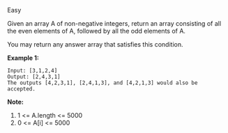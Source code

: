 Easy

Given an array A of non-negative integers, return an array consisting of all the even elements of A, followed by all the odd elements of A.

You may return any answer array that satisfies this condition.

 

**Example 1:**
```
Input: [3,1,2,4]
Output: [2,4,3,1]
The outputs [4,2,3,1], [2,4,1,3], and [4,2,1,3] would also be accepted.
```

**Note:**

1. 1 <= A.length <= 5000
2. 0 <= A[i] <= 5000
